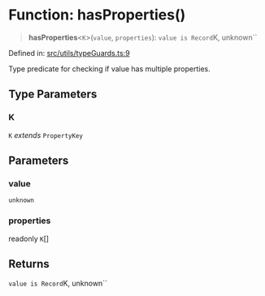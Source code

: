 # Function: hasProperties()

> **hasProperties**\<`K`\>(`value`, `properties`): `value is Record`K, unknown``

Defined in: [src/utils/typeGuards.ts:9](https://github.com/Nick2bad4u/Uptime-Watcher/blob/dca5483e793478722cd3e6e125cafcec5fc771f0/src/utils/typeGuards.ts#L9)

Type predicate for checking if value has multiple properties.

## Type Parameters

### K

`K` *extends* `PropertyKey`

## Parameters

### value

`unknown`

### properties

readonly `K`[]

## Returns

`value is Record`K, unknown``
